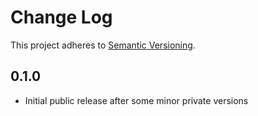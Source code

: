 # Change Log

This project adheres to [Semantic Versioning](http://semver.org/).

## 0.1.0
- Initial public release after some minor private versions
